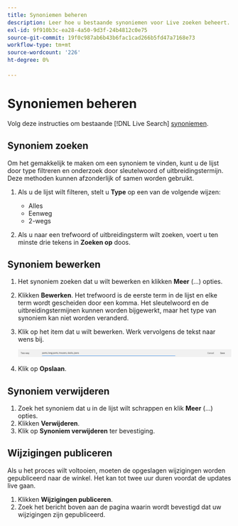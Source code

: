 ```yaml
---
title: Synoniemen beheren
description: Leer hoe u bestaande synoniemen voor Live zoeken beheert.
exl-id: 9f910b3c-ea28-4a50-9d3f-24b4812c0e75
source-git-commit: 19f0c987ab6b43b6fac1cad266b5fd47a7168e73
workflow-type: tm+mt
source-wordcount: '226'
ht-degree: 0%

---
```


# Synoniemen beheren

Volg deze instructies om bestaande [!DNL Live Search] [synoniemen](synonyms.md).

## Synoniem zoeken

Om het gemakkelijk te maken om een synoniem te vinden, kunt u de lijst door type filtreren en onderzoek door sleutelwoord of uitbreidingstermijn.  Deze methoden kunnen afzonderlijk of samen worden gebruikt.

1. Als u de lijst wilt filteren, stelt u **Type** op een van de volgende wijzen:

   * Alles
   * Eenweg
   * 2-wegs

1. Als u naar een trefwoord of uitbreidingsterm wilt zoeken, voert u ten minste drie tekens in **Zoeken op** doos.

## Synoniem bewerken

1. Het synoniem zoeken dat u wilt bewerken en klikken **Meer** (...) opties.

1. Klikken **Bewerken**.
Het trefwoord is de eerste term in de lijst en elke term wordt gescheiden door een komma. Het sleutelwoord en de uitbreidingstermijnen kunnen worden bijgewerkt, maar het type van synoniem kan niet worden veranderd.
1. Klik op het item dat u wilt bewerken. Werk vervolgens de tekst naar wens bij.

   ![tweerichtingssynoniem bewerken](assets/synonym-two-way-edit.png)

1. Klik op **Opslaan**.

## Synoniem verwijderen

1. Zoek het synoniem dat u in de lijst wilt schrappen en klik **Meer** (...) opties.
1. Klikken **Verwijderen**.
1. Klik op **Synoniem verwijderen** ter bevestiging.

## Wijzigingen publiceren

Als u het proces wilt voltooien, moeten de opgeslagen wijzigingen worden gepubliceerd naar de winkel. Het kan tot twee uur duren voordat de updates live gaan.

1. Klikken **Wijzigingen publiceren**.
1. Zoek het bericht boven aan de pagina waarin wordt bevestigd dat uw wijzigingen zijn gepubliceerd.

